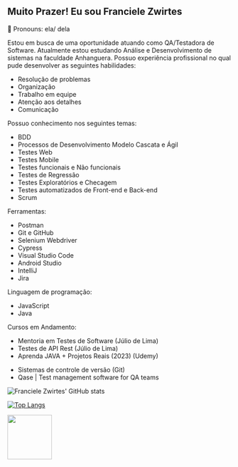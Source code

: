 ## Muito Prazer! Eu sou  Franciele Zwirtes 

🙂 Pronouns: ela/ dela

Estou em busca de uma oportunidade atuando como QA/Testadora de Software. Atualmente estou estudando Análise e Desenvolvimento de sistemas na faculdade Anhanguera. Possuo experiência profissional no qual pude desenvolver as seguintes habilidades: 
- Resolução de problemas
- Organização
- Trabalho em equipe
- Atenção aos detalhes
- Comunicação

Possuo conhecimento nos seguintes temas:
* BDD
* Processos de Desenvolvimento Modelo Cascata e Ágil
* Testes Web
* Testes Mobile
* Testes funcionais e Não funcionais 
* Testes de Regressão
* Testes Exploratórios e Checagem
* Testes automatizados de Front-end e Back-end
* Scrum

Ferramentas:
- Postman
- Git e GitHub
- Selenium Webdriver
- Cypress
- Visual Studio Code
- Android Studio
- IntelliJ
- Jira

Linguagem de programação:
- JavaScript
- Java

Cursos em Andamento:
- Mentoria em Testes de Software (Júlio de Lima)
- Testes de API Rest (Júlio de Lima)
- Aprenda JAVA + Projetos Reais (2023) (Udemy)


* Sistemas de controle de versão (Git)
* Qase | Test management software for QA teams

![Franciele Zwirtes' GitHub stats](https://github-readme-stats.vercel.app/api?username=francielezw&show_icons=true&theme=synthwave&count_private=true) 

[![Top Langs](https://github-readme-stats.vercel.app/api/top-langs/?username=francielezw)](https://github.com/francielezw/github-readme-stats)

<a href="https://www.linkedin.com/in/francielezwirtes" target="blank"><img align="center" src="https://logowik.com/content/uploads/images/329_linkedin.jpg" height="100" /></a>
